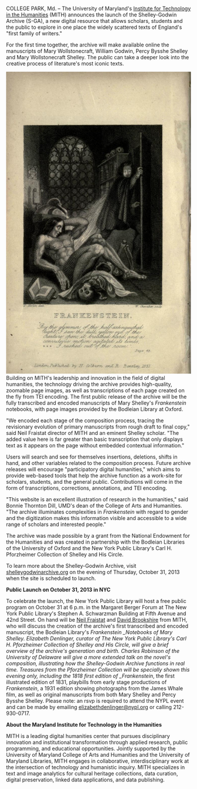 COLLEGE PARK, Md. – The University of Maryland's [Institute for Technology in the Humanities](http://mith.umd.edu/) (MITH) announces the launch of the Shelley-Godwin Archive (S-GA), a new digital resource that allows scholars, students and the public to explore in one place the widely scattered texts of England's "first family of writers."

For the first time together, the archive will make available online the manuscripts of Mary Wollstonecraft, William Godwin, Percy Bysshe Shelley and Mary Wollstonecraft Shelley. The public can take a deeper look into the creative process of literature's most iconic texts.

![The first public release of the archive will be the fully transcribed and encoded manuscripts of Mary Shelley's Frankenstein notebooks, with page images provided by the Bodleian Library at Oxford.  ](../../images/sites-umdrightnow.umd.edu-files-frankenstein.1831.inside-cover.jpg "The first public release of the archive will be the fully transcribed and encoded manuscripts of Mary Shelley's Frankenstein notebooks, with page images provided by the Bodleian Library at Oxford.  ")Building on MITH's leadership and innovation in the field of digital humanities, the technology driving the archive provides high-quality, zoomable page images, as well as transcriptions of each page created on the fly from TEI encoding. The first public release of the archive will be the fully transcribed and encoded manuscripts of Mary Shelley's _Frankenstein_ notebooks, with page images provided by the Bodleian Library at Oxford.

"We encoded each stage of the composition process, tracing the revisionary evolution of primary manuscripts from rough draft to final copy," said Neil Fraistat director of MITH and an eminent Shelley scholar. "The added value here is far greater than basic transcription that only displays text as it appears on the page without embedded contextual information."

Users will search and see for themselves insertions, deletions, shifts in hand, and other variables related to the composition process. Future archive releases will encourage "participatory digital humanities," which aims to provide web-based tools that help the archive function as a work-site for scholars, students, and the general public. Contributions will come in the form of transcriptions, corrections, annotations, and TEI encoding.

"This website is an excellent illustration of research in the humanities," said Bonnie Thornton Dill, UMD's dean of the College of Arts and Humanities. "The archive illuminates complexities in _Frankenstein_ with regard to gender and the digitization makes this information visible and accessible to a wide range of scholars and interested people."

The archive was made possible by a grant from the National Endowment for the Humanities and was created in partnership with the Bodleian Libraries of the University of Oxford and the New York Public Library's Carl H. Pforzheimer Collection of Shelley and His Circle.

To learn more about the Shelley-Godwin Archive, visit [shelleygodwinarchive.org](http://shelleygodwinarchive.org) on the evening of Thursday, October 31, 2013 when the site is scheduled to launch.

**Public Launch on October 31, 2013 in NYC**

To celebrate the launch, the New York Public Library will host a free public program on October 31 at 6 p.m. in the Margaret Berger Forum at The New York Public Library's Stephen A. Schwarzman Building at Fifth Avenue and 42nd Street. On hand will be [Neil Fraistat](http://mith.umd.edu/people/person/neil-fraistat/ "Neil Fraistat") and [David Brookshire](http://mith.umd.edu/people/person/david-brookshire/ "David Brookshire") from MITH, who will discuss the creation of the archive's first transcribed and encoded manuscript, the Bodleian Library's _Frankenstein \_Notebooks of Mary Shelley. Elizabeth Denlinger, curator of The New York Public Library's Carl H. Pforzheimer Collection of Shelley and His Circle, will give a brief overview of the archive's generation and birth. Charles Robinson of the University of Delaware will give a more extended talk on the novel's composition, illustrating how the Shelley-Godwin Archive functions in real time. Treasures from the Pforzheimer Collection will be specially shown this evening only, including the 1818 first edition of \_Frankenstein_, the first illustrated edition of 1831, playbills from early stage productions of _Frankenstein_, a 1931 edition showing photographs from the James Whale film, as well as original manuscripts from both Mary Shelley and Percy Bysshe Shelley. Please note: an rsvp is required to attend the NYPL event and can be made by emailing [elizabethdenlinger@nypl.org](mailto:elizabethdenlinger@nypl.org) or calling 212-930-0717.

**About the Maryland Institute for Technology in the Humanities**

MITH is a leading digital humanities center that pursues disciplinary innovation and institutional transformation through applied research, public programming, and educational opportunities. Jointly supported by the University of Maryland College of Arts and Humanities and the University of Maryland Libraries, MITH engages in collaborative, interdisciplinary work at the intersection of technology and humanistic inquiry. MITH specializes in text and image analytics for cultural heritage collections, data curation, digital preservation, linked data applications, and data publishing.